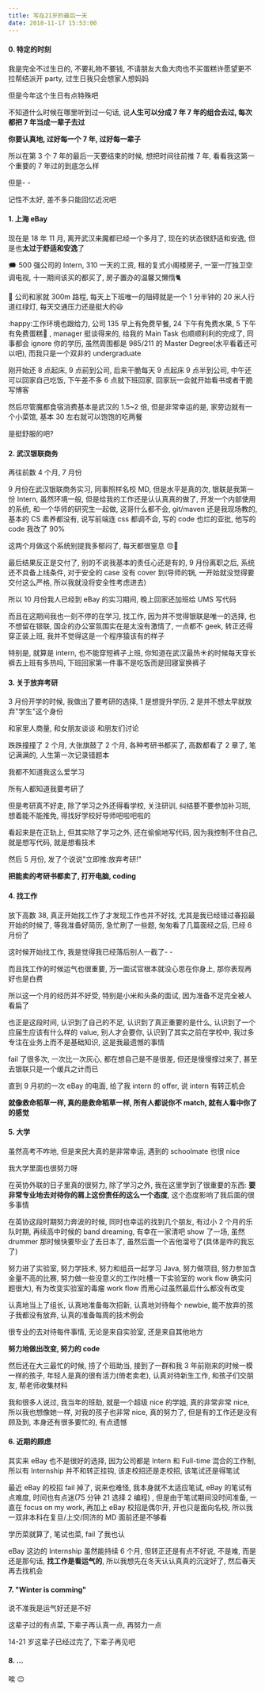 ```yaml
---
title: 写在21岁的最后一天
date: 2018-11-17 15:53:00
---
```


#### 0. 特定的时刻

我是完全不过生日的, 不要礼物不要钱, 不请朋友大鱼大肉也不买蛋糕许愿望更不拉帮结派开 party, 过生日我只会想家人想妈妈

但是今年这个生日有点特殊吧

不知道什么时候在哪里听到过一句话, 说**人生可以分成 7 年 7 年的组合去过, 每次都把 7 年当成一辈子去过**

**你要认真地, 过好每一个 7 年, 过好每一辈子**

所以在第 3 个 7 年的最后一天要结束的时候, 想把时间往前推 7 年, 看看我这第一个重要的 7 年过的到底怎么样

但是- -

记性不太好, 差不多只能回忆近况吧

#### 1. 上海 eBay

现在是 18 年 11 月, 离开武汉来魔都已经一个多月了, 现在的状态很舒适和安逸, 但是也**太过于舒适和安逸**了

:right_anger_bubble: 500 强公司的 Intern, 310 一天的工资, 租的复式小阁楼房子, 一室一厅独卫空调电视, 十一期间该买的都买了, 房子置办的温馨又懒惰:cat2:

:bus: 公司和家就 300m 路程, 每天上下班唯一的阻碍就是一个 1 分半钟的 20 米人行道红绿灯, 每天交通压力还是挺大的:smiley:

:happy:工作环境也跟给力, 公司 135 早上有免费早餐, 24 下午有免费水果, 5 下午有免费蛋糕:cake: , manager 挺谈得来的, 给我的 Main Task 也顺顺利利的完成了, 同事都会 ignore 你的学历, 虽然周围都是 985/211 的 Master Degree(水平看着还可以吧), 而我只是一个双非的 undergraduate

刚开始还 8 点起床, 9 点前到公司, 后来干脆每天 9 点起床 9 点半到公司, 中午还可以回家自己吃饭, 下午差不多 6 点就下班回家, 回家玩一会就开始看书或者干脆写博客

然后尽管魔都食宿消费基本是武汉的 1.5~2 倍, 但是非常幸运的是, 家旁边就有一个小菜馆, 基本 30 左右就可以饱饱的吃两餐

是挺舒服的吧?

#### 2. 武汉银联商务

再往前数 4 个月, 7 月份

9 月份在武汉银联商务实习, 同事照样名校 MD, 但是水平是真的次, 银联是我第一份 Intern, 虽然环境一般, 但是给我的工作还是认认真真的做了, 开发一个内部使用的系统, 和一个华师的研究生一起做, 这哥什么都不会, git/maven 还是我现场教的, 基本的 CS 素养都没有, 说写前端连 css 都调不会, 写的 code 也烂的亚批, 他写的 code 我改了 90%

这两个月做这个系统别提我多郁闷了, 每天都很窒息 😠💢

最后结果反正是交付了, 别的不说我基本的责任心还是有的, 9 月份离职之后, 系统还不具备上线条件, 对于安全的 case 没有 cover 到(导师的锅, 一开始就没觉得要交付这么严格, 所以我就没将安全性考虑进去)

所以 10 月份我人已经到 eBay 的实习期间, 晚上回家还加班给 UMS 写代码

而且在这期间我也一刻不停的在学习, 找工作, 因为并不觉得银联是唯一的选择, 也不想留在银联, 国企的办公室氛围实在是太没有激情了, 一点都不 geek, 转正还得穿正装上班, 我并不觉得这是一个程序猿该有的样子

特别是, 就算是 intern, 也不能穿短裤子上班, 你知道在武汉最热:sunny:的时候每天穿长裤去上班有多热吗, 下班回家第一件事不是吃饭而是回寝室换裤子

#### 3. 关于放弃考研

3 月份开学的时候, 我做出了要考研的选择, 1 是想提升学历, 2 是并不想太早就放弃"学生"这个身份

和家里人商量, 和女朋友谈谈 和朋友们讨论

跌跌撞撞了 2 个月, 大张旗鼓了 2 个月, 各种考研书都买了, 高数都看了 2 章了, 笔记满满的, 人生第一次记录错题本

我都不知道我这么爱学习

所有人都知道我要考研了

但是考研真不好走, 除了学习之外还得看学校, 关注研训, 纠结要不要参加补习班, 想着能不能推免, 得找好学校好导师吧啦吧啦的

看起来是在正轨上, 但其实除了学习之外, 还在偷偷地写代码, 因为我控制不住自己, 就是想写代码, 就是想看技术

然后 5 月份, 发了个说说"立即推:放弃考研!"

**把能卖的考研书都卖了, 打开电脑, coding**

#### 4. 找工作

放下高数 38, 真正开始找工作了才发现工作也并不好找, 尤其是我已经错过春招最开始的时候了, 等我准备好简历, 急忙刷了一些题, 匆匆看了几篇面经之后, 已经 6 月份了

这时候开始找工作, 我是觉得我已经落后别人一截了- -

而且找工作的时候运气也很重要, 万一面试官根本就没心思在你身上, 那你表现再好也是白费

所以这一个月的经历并不好受, 特别是小米和头条的面试, 因为准备不足完全被人看扁了

也正是这段时间, 认识到了自己的不足, 认识到了真正重要的是什么, 认识到了一个应届生应该有什么样的 value, 别人才会要你, 认识到了其实之前在学校中, 我过多专注在业务上而不是基础知识, 这是我最遗憾的事情

fail 了很多次, 一次比一次灰心, 都在想自己是不是很差, 但还是慢慢撑过来了, 甚至去银联只是一个缓兵之计而已

直到 9 月初的一次 eBay 的电面, 给了我 intern 的 offer, 说 intern 有转正机会

**就像救命稻草一样, 真的是救命稻草一样, 所有人都说你不 match, 就有人看中你了的感觉**

#### 5. 大学

虽然高考不咋地, 但是来民大真的是非常幸运, 遇到的 schoolmate 也很 nice

我大学里面也很努力呀

在英协外联的日子里真的很努力, 除了学习之外, 我在这里学到了很重要的东西: **要非常专业地去对待你的肩上这份责任的这么一个态度**, 这个态度影响了我后面的很多事情

在英协这段时期努力奔波的时候, 同时也幸运的找到几个朋友, 有过小 2 个月的乐队时期, 再续高中时候的 band dreaming, 有幸在一家清吧 show 了一场, 虽然 drummer 那时候快要毕业了去日本了, 虽然后面一个吉他溜号了(具体是咋的我忘了)

努力进了实验室, 努力学技术, 努力和组员一起学习 Java, 努力做项目, 努力参加含金量不高的比赛, 努力做一些没意义的工作(吐槽一下实验室的 work flow 确实问题很大), 有为改变实验室的毒瘤 work flow 而用心过虽然最后什么都没有改变

认真地当上了组长, 认真地准备每次招新, 认真地对待每个 newbie, 能不放弃的孩子我都没有放弃, 认真的准备每周的技术例会

很专业的去对待每件事情, 无论是来自实验室, 还是来自其他地方

**努力地做出改变, 努力的 code**

然后还在大三最忙的时候, 捞了个班助当, 接到了一群和我 3 年前刚来的时候一模一样的孩子, 年轻人是真的很有活力(倚老卖老), 认真对待新生工作, 和孩子们交朋友, 帮老师收集材料

我和很多人说过, 我当年的班助, 就是一个超级 nice 的学姐, 真的非常非常 nice, 所以我也想像她一样, 对我的孩子也非常 nice, 真的努力了, 但是有的工作还是没有顾及到, 本身还有很多要忙的, 有点遗憾

#### 6. 近期的顾虑

其实来 eBay 也不是很好的选择, 因为公司都是 Intern 和 Full-time 混合的工作制, 所以有 Internship 并不和转正挂钩, 该走校招还是走校招, 该笔试还是得笔试

最近 eBay 的校招 fail 掉了, 说来也难怪, 我本身就不太适应笔试, eBay 的笔试有点难度, 时间也有点迷(75 分钟 21 选择 2 编程) , 但是由于笔试期间没时间准备, 一直在 focus on my work, 再加上 eBay 校招是偶尔开, 开也只是面向名校, 所以我一双非本科在复旦/上交/同济的 MD 面前还是不够看

学历菜就算了, 笔试也菜, fail 了我也认

eBay 这边的 Internship 虽然能持续 6 个月, 但转正还是有点不好说, 不是难, 而是还是那句话, **找工作是看运气的**, 所以我想先在冬天认认真真的沉淀好了, 然后春天再去找机会

#### 7. "Winter is comming"

说不准我是运气好还是不好

这辈子过的有点菜, 下辈子再认真一点, 再努力一点

14-21 岁这辈子已经过完了, 下辈子再见吧

#### 8. ...

唉 😔
